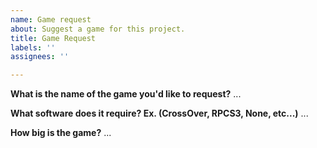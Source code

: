 ```yaml
---
name: Game request
about: Suggest a game for this project.
title: Game Request
labels: ''
assignees: ''

---
```


**What is the name of the game you'd like to request?**
...

**What software does it require? Ex. (CrossOver, RPCS3, None, etc...)**
...

**How big is the game?**
...

